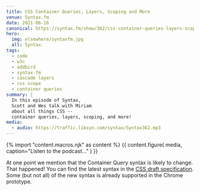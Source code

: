 ```yaml
---
title: CSS Container Queries, Layers, Scoping and More
venue: Syntax.fm
date: 2021-06-16
canonical: https://syntax.fm/show/362/css-container-queries-layers-scoping-and-more-with-miriam-suzanne
hero:
  img: elsewhere/syntaxfm.jpg
  alt: Syntax.
tags:
  - code
  - w3c
  - oddbird
  - syntax-fm
  - cascade layers
  - css scope
  - container queries
summary: |
  In this episode of Syntax,
  Scott and Wes talk with Miriam
  about all things CSS --
  container queries, layers, scoping, and more!
media:
  - audio: https://traffic.libsyn.com/syntax/Syntax362.mp3
---
```


{% import "content.macros.njk" as content %}
{{ content.figure(
  media,
  caption="Listen to the podcast..."
) }}

At one point we mention
that the Container Query syntax
is likely to change.
That happened!
You can find the latest syntax
in the [CSS draft specification](https://drafts.csswg.org/css-contain-3/).
Some (but not all) of the new syntax
is already supported in the Chrome prototype.
